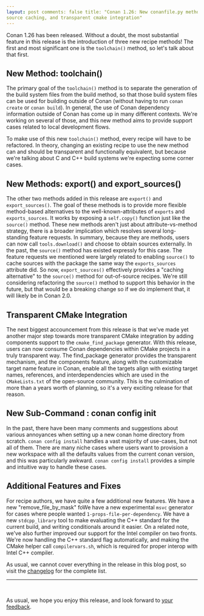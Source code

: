 ```yaml
---
layout: post comments: false title: "Conan 1.26: New conanfile.py methods,
source caching, and transparent cmake integration"
---
```


Conan 1.26 has been released. Without a doubt, the most substantial feature in
this release is the introduction of three new recipe methods!  The first and
most significant one is the `toolchain()` method, so let's talk about that first.

## New Method: toolchain()

The primary goal of the `toolchain()` method is to separate the generation of
the build system files from the build method, so that those build system files
can be used for building outside of Conan (without having to run `conan create`
or `conan build`). In general, the use of Conan dependency information outside
of Conan has come up in many different contexts.  We're working on several of
those, and this new method aims to provide support cases related to local
development flows.  

To make use of this new `toolchain()` method, every recipe will have to be
refactored. In theory, changing an existing recipe to use the new method can and
should be transparent and functionally equivalent, but because we're talking
about C and C++ build systems we're expecting some corner cases.  

## New Methods: export() and export_sources()

The other two methods added in this release are `export()` and
`export_sources()`.  The goal of these methods is to provide more flexible
method-based alternatives to the well-known-attributes of `exports` and
`exports_sources`. It works by exposing a `self.copy()` function just like the
`source()` method.  These new methods aren't just about attribute-vs-method
strategy, there is a broader implication which resolves several long-standing
feature requests. In summary, because they are methods, users can now call
`tools.download()` and choose to obtain sources externally.  In the past, the
`source()` method has existed expressly for this case. The feature requests we
mentioned were largely related to enabling `source()` to cache sources with the
package the same way the `exports_sources` attribute did. So now,
`export_sources()` effectively provides a "caching alternative" to the
`source()` method for out-of-source recipes. We're still considering refactoring
the `source()` method to support this behavior in the future, but that would be
a breaking change so if we do implement that, it will likely be in Conan 2.0. 

## Transparent CMake Integration

The next biggest accouncement from this release is that we've made yet another
major step towards more transparent CMake integration by adding components
support to the `cmake_find_package` generator. With this release, users can now
consume Conan dependencies within CMake projects in a truly transparent way. The
find_package generator provides the transparent mechanism, and the components
feature, along with the customizable target name feature in Conan, enable all
the targets align with existing target names, references, and interdependencies
which are used in the `CMakeLists.txt` of the open-source community.  This is the
culmination of more than a years worth of planning, so it's a very exciting
release for that reason.  

## New Sub-Command : conan config init

In the past, there have been many comments and suggestions about various
annoyances when setting up a new conan home directory from scratch.  `conan
config install` handles a vast majority of use-cases, but not all of them. There
are many niche cases where users want to provision a new workspace with all the
defaults values from the current conan version, and this was particularly
awkward.  `conan config install` provides a simple and intuitive way to handle
these cases.  

## Additional Features and Fixes  

For recipe authors, we have quite a few additional new features.   We have a new
"remove_file_by_mask" foWe have a new experimental `msvc` generator for cases
where people wanted `1-props-file-per-dependency`.  We have a new
`stdcpp_library` tool to make evaluating the C++ standard for the current build,
and writing conditionals around it easier.  On a related note, we've also
further improved our support for the Intel compiler on two fronts.  We're now
handling the C++ standard flag automatically, and making the CMake helper call
`compilervars.sh`, which is required for proper interop with Intel C++ compiler.

As usual, we cannot cover everything in the release in this blog post, so visit
the [changelog](https://docs.conan.io/en/latest/changelog.html#jun-2020) for the
complete list.  

-----------
<br>

As usual, we hope you enjoy this release, and look forward to [your
feedback](https://github.com/conan-io/conan/issues).  
